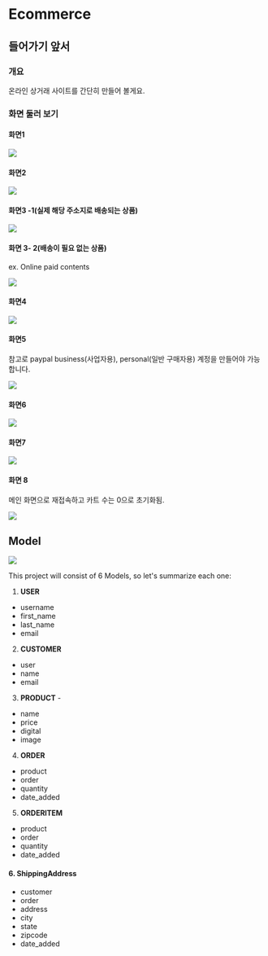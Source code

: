 # Ecommerce

## 들어가기 앞서

### 개요

온라인 상거래 사이트를 간단히 만들어 볼게요. 

### 화면 둘러 보기 

#### 화면1

![](../../../.gitbook/assets/image%20%28388%29.png)

#### 화면2

![](../../../.gitbook/assets/image%20%28401%29.png)

#### 화면3 -1\(실제 해당 주소지로 배송되는 상품\)

![](../../../.gitbook/assets/image%20%28380%29.png)

#### 화면 3- 2\(배송이 필요 없는 상품\)

ex. Online paid contents

![](../../../.gitbook/assets/image%20%28385%29.png)



#### 화면4

![](../../../.gitbook/assets/image%20%28379%29.png)

#### 화면5

참고로 paypal business\(사업자용\), personal\(일반 구매자용\) 계정을 만들어야 가능합니다.

![](../../../.gitbook/assets/image%20%28397%29.png)

#### 화면6

![](../../../.gitbook/assets/image%20%28404%29.png)

#### 화면7 

![](../../../.gitbook/assets/image%20%28399%29.png)

#### 화면 8 

메인 화면으로 재접속하고 카트 수는 0으로 초기화됨.

![](../../../.gitbook/assets/image%20%28394%29.png)

## Model

![](../../../.gitbook/assets/image%20%28392%29.png)

This project will consist of 6 Models, so let's summarize each one:

1. **USER** 

* username
* first\_name
* last\_name
* email

2. **CUSTOMER** 

* user
* name
* email

3. **PRODUCT** -

* name
* price
* digital
* image

4. **ORDER** 

* product
* order
* quantity
* date\_added

5. **ORDERITEM** 

* product
* order
* quantity
* date\_added

#### 6. ShippingAddress

* customer
* order
* address
* city
* state
* zipcode
* date\_added



